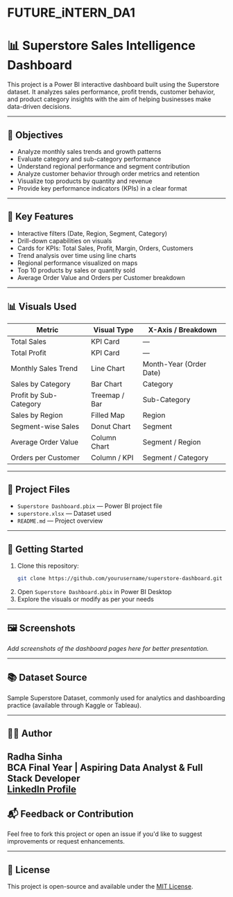 # FUTURE_iNTERN_DA1

# 📊 Superstore Sales Intelligence Dashboard

This project is a Power BI interactive dashboard built using the Superstore dataset. It analyzes sales performance, profit trends, customer behavior, and product category insights with the aim of helping businesses make data-driven decisions.

---

## 🧠 Objectives

- Analyze monthly sales trends and growth patterns
- Evaluate category and sub-category performance
- Understand regional performance and segment contribution
- Analyze customer behavior through order metrics and retention
- Visualize top products by quantity and revenue
- Provide key performance indicators (KPIs) in a clear format

---

## 📌 Key Features

- Interactive filters (Date, Region, Segment, Category)
- Drill-down capabilities on visuals
- Cards for KPIs: Total Sales, Profit, Margin, Orders, Customers
- Trend analysis over time using line charts
- Regional performance visualized on maps
- Top 10 products by sales or quantity sold
- Average Order Value and Orders per Customer breakdown

---

## 📊 Visuals Used

| Metric                    | Visual Type        | X-Axis / Breakdown               |
|--------------------------|--------------------|----------------------------------|
| Total Sales              | KPI Card           | —                                |
| Total Profit             | KPI Card           | —                                |
| Monthly Sales Trend      | Line Chart         | Month-Year (Order Date)          |
| Sales by Category        | Bar Chart          | Category                         |
| Profit by Sub-Category   | Treemap / Bar      | Sub-Category                     |
| Sales by Region          | Filled Map         | Region                           |
| Segment-wise Sales       | Donut Chart        | Segment                          |
| Average Order Value      | Column Chart       | Segment / Region                 |
| Orders per Customer      | Column / KPI       | Segment / Category               |

---

## 📁 Project Files

- `Superstore Dashboard.pbix` — Power BI project file
- `superstore.xlsx` — Dataset used
- `README.md` — Project overview

---

## 🚀 Getting Started

1. Clone this repository:
   ```bash
   git clone https://github.com/yourusername/superstore-dashboard.git
   ```
2. Open `Superstore Dashboard.pbix` in Power BI Desktop
3. Explore the visuals or modify as per your needs

---

## 🖼️ Screenshots

_Add screenshots of the dashboard pages here for better presentation._

---

## 📚 Dataset Source

Sample Superstore Dataset, commonly used for analytics and dashboarding practice (available through Kaggle or Tableau).

---

## 🧑‍💻 Author

**Radha Sinha**  
BCA Final Year | Aspiring Data Analyst & Full Stack Developer  
[LinkedIn Profile](https://www.linkedin.com/in/radha-sinha-350166329)
---

## 📬 Feedback or Contribution

Feel free to fork this project or open an issue if you'd like to suggest improvements or request enhancements.

---

## 📄 License

This project is open-source and available under the [MIT License](LICENSE).
